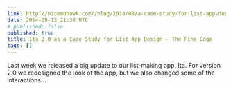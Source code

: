 ```yaml
---
link: http://nicemohawk.com//blog/2014/08/a-case-study-for-list-app-design/
date: 2014-08-12 21:38 UTC
# published: false
published: true
title: Ita 2.0 as a Case Study for List App Design - The Fine Edge
tags: []
---
```


Last week we released a big update to our list-making app, Ita. For version 2.0 we redesigned the look of the app, but we also changed some of the interactions…
